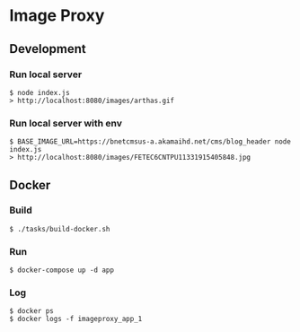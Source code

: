 # Image Proxy

## Development
### Run local server
```
$ node index.js
> http://localhost:8080/images/arthas.gif
```

### Run local server with env
```
$ BASE_IMAGE_URL=https://bnetcmsus-a.akamaihd.net/cms/blog_header node index.js
> http://localhost:8080/images/FETEC6CNTPU11331915405848.jpg
```

## Docker

### Build
```
$ ./tasks/build-docker.sh
```

### Run
```
$ docker-compose up -d app
```

### Log
```
$ docker ps
$ docker logs -f imageproxy_app_1
```